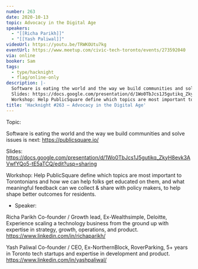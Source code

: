 ```yaml
---
number: 263
date: 2020-10-13
topic: Advocacy in the Digital Age
speakers:
  - "[[Richa Parikh]]"
  - "[[Yash Paliwal]]"
videoUrl: https://youtu.be/TRWKOUtu7kg
eventUrl: https://www.meetup.com/civic-tech-toronto/events/273592040
via: online
booker: Sam
tags:
  - type/hacknight
  - flag/online-only
description: |-
  Software is eating the world and the way we build communities and solve issues is next: https://publicsquare.io/
  Slides: https://docs.google.com/presentation/d/1Wo0TbJcs1J5gutikq_ZkyH8evk3AVwfYQo5-tE5aTCQ/edit
  Workshop: Help PublicSquare define which topics are most important to Torontonians and how we can help folks get educated on them, and what meaningful feedback can we collect & share with policy makers, to help shape better outcomes for residents.
title: 'Hacknight #263 – Advocacy in the Digital Age'
---
```


Topic:

Software is eating the world and the way we build communities and solve issues is next: https://publicsquare.io/

Slides: https://docs.google.com/presentation/d/1Wo0TbJcs1J5gutikq_ZkyH8evk3AVwfYQo5-tE5aTCQ/edit?usp=sharing

Workshop: Help PublicSquare define which topics are most important to Torontonians and how we can help folks get educated on them, and what meaningful feedback can we collect & share with policy makers, to help shape better outcomes for residents.

+ Speaker:

Richa Parikh
Co-founder / Growth lead, Ex-Wealthsimple, Deloitte, Experience scaling a technology business from the ground up with expertise in strategy, growth, operations, and product.
https://www.linkedin.com/in/richaparikh/

Yash Paliwal
Co-founder / CEO, Ex-NorthernBlock, RoverParking, 5+ years in Toronto tech startups and expertise in development and product.
https://www.linkedin.com/in/yashpaliwal/
